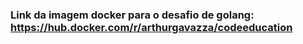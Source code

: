 ### Link da imagem docker para o desafio de golang: https://hub.docker.com/r/arthurgavazza/codeeducation